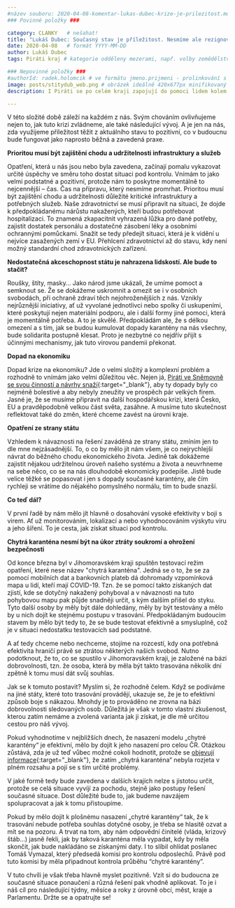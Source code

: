 ```yaml
---
#název souboru: 2020-04-08-komentar-lukas-dubec-krize-je-prilezitost.md
### Povinné položky ###

category: CLANKY   # nešahat!
title: "Lukáš Dubec: Současný stav je příležitost. Nesmíme ale rezignovat na ochranu soukromí"
date: 2020-04-08   # formát YYYY-MM-DD
author: Lukáš Dubec
tags: Piráti kraj # kategorie odděleny mezerami, např. volby zemědělství životní-prostředí piráti (viz https://jihomoravsky.pirati.cz/tags/)

### Nepovinné položky ###
#authorId: radek.holomcik # ve formátu jmeno.prijmeni - prolinkování s profilem přes uid
image: posts/stitydub_web.png # obrázek ideálně 420x677px minifikovaný přes https://tinypng.com/
description: I Piráti se po celém kraji zapojují do pomoci lidem kolem sebe. Šijeme roušky, sami tiskneme štíty a přispěli jsme jako kraj i na materiál pro tisk ochranných štítů. Krizi však bereme také jako příležitost.

---
```


V této složité době záleží na každém z nás. Svým chováním ovlivňujeme nejen to, jak tuto krizi zvládneme, ale také následující vývoj. A je jen na nás, zda využijeme příležitost těžit z aktuálního stavu to pozitivní, co v budoucnu bude fungovat jako naprosto běžná a zavedená praxe.

**Prioritou musí být zajištění chodu a udržitelnosti infrastruktury a služeb**

Opatření, která u nás jsou nebo byla zavedena, začínají pomalu vykazovat určité úspěchy ve směru toho dostat situaci pod kontrolu. Vnímám to jako velmi podstatné a pozitivní, protože nám to poskytne momentálně to nejcennější – čas. Čas na přípravu, který nesmíme promrhat. Prioritou musí být zajištění chodu a udržitelnosti důležité kritické infrastruktury a potřebných služeb. Naše zdravotnictví se musí připravit na situaci, že dojde k předpokládanému nárůstu nakažených, kteří budou potřebovat hospitalizaci. To znamená zkapacitnit vyhrazená lůžka pro dané potřeby, zajistit dostatek personálu a dostatečné zásobení léky a osobními ochrannými pomůckami. Snažit se tedy předejít situaci, která je k vidění u nejvíce zasažených zemí v EU. Přehlcení zdravotnictví až do stavu, kdy není možný standardní chod zdravotnických zařízení.

**Nedostatečná akceschopnost státu je nahrazena lidskostí. Ale bude to stačit?**

Roušky, štíty, masky… Jako národ jsme ukázali, že umíme pomoct a semknout se. Že se dokážeme uskromnit a omezit se i v osobních svobodách, při ochraně zdraví těch nejohroženějších z nás. Vznikly nejrůznější iniciativy, ať už vyvolané jednotlivci nebo spolky či uskupeními, které poskytují nejen materiální podporu, ale i další formy jiné pomoci, která je momentálně potřeba. A to je skvělé. Předpokládám ale, že s délkou omezení a s tím, jak se budou kumulovat dopady karantény na nás všechny, bude solidarita postupně klesat. Proto je nezbytné co nejdřív přijít s účinnými mechanismy, jak tuto virovou pandemii překonat.

**Dopad na ekonomiku**

Dopad krize na ekonomiku? Jde o velmi složitý a komplexní problém a rozhodně to vnímám jako velmi důležitou věc. Nejen já, [Piráti ve Sněmovně se svou činností a návrhy snaží](https://koronavirus.pirati.cz/){:target="_blank"}, aby ty dopady byly co nejméně bolestivé a aby nebyly zneužity ve prospěch pár velkých firem. Jasné je, že se musíme připravit na další hospodářskou krizi, která Česko, EU a pravděpodobně velkou část světa, zasáhne. A musíme tuto skutečnost reflektovat také do změn, které chceme zavést na úrovni kraje.

**Opatření ze strany státu**

Vzhledem k návaznosti na řešení zaváděná ze strany státu, zmíním jen to dle mne nejzásadnější. To, o co by mělo jít nám všem, je co nejrychlejší návrat do běžného chodu ekonomického života. Jedině tak dokážeme zajistit nějakou udržitelnou úroveň našeho systému a života a neuvrhneme na sebe něco, co se na nás dlouhodobě ekonomicky podepíše. Jistě bude velice těžké se popasovat i jen s dopady současné karantény, ale čím rychleji se vrátíme do nějakého pomyslného normálu, tím to bude snazší.

**Co teď dál?**

V první řadě by nám mělo jít hlavně o dosahování vysoké efektivity v boji s virem. Ať už monitorováním, lokalizací a nebo vyhodnocováním výskytu viru a jeho šíření. To je cesta, jak získat situaci pod kontrolu.

**Chytrá karanténa nesmí být na úkor ztráty soukromí a ohrožení bezpečnosti**

Od konce března byl v Jihomoravském kraji spuštěn testovací režim opatření, které nese název "chytrá karanténa". Jedná se o to, že se za pomocí mobilních dat a bankovních plateb dá dohromady vzpomínková mapa u lidí, kteří mají COVID-19. Tzn. že se pomocí takto získaných dat zjistí, kde se dotyčný nakažený pohyboval a v návaznosti na tuto pohybovou mapu pak půjde snadněji určit, s kým dalším přišel do styku. Tyto další osoby by měly být dále dohledány, měly by být testovány a mělo by u nich dojít ke stejnému postupu v trasování. Předpokládaným budoucím stavem by mělo být tedy to, že se bude testovat efektivně a smysluplně, což je v situaci nedostatku testovacích sad podstatné. 

A ať tedy chceme nebo nechceme, stojíme na rozcestí, kdy ona potřebná efektivita hraničí právě se ztrátou některých našich svobod. Nutno podotknout, že to, co se spustilo v Jihomoravském kraji, je založené na bázi dobrovolnosti, tzn. že osoba, která by měla být takto trasována několik dní zpětně k tomu musí dát svůj souhlas. 

Jak se k tomuto postavit? Myslím si, že rozhodně čelem. Když se podíváme na jiné státy, které toto trasování provádějí, ukazuje se, že je to efektivní způsob boje s nákazou. Mnohdy je to prováděno ne zrovna na bázi dobrovolnosti sledovaných osob. Důležitá je však v tomto vlastní zkušenost, kterou zatím nemáme a zvolená varianta jak ji získat, je dle mě určitou cestou pro náš vývoj. 

Pokud vyhodnotíme v nejbližších dnech, že nasazení modelu „chytré karantény“ je efektivní, mělo by dojít k jeho nasazení pro celou ČR. Otázkou zůstává, zda je už teď vůbec možné cokoli hodnotit, protože se [objevují informace](https://www.idnes.cz/brno/zpravy/chytra-karantena-testovani-problemy-jihomoravsky-kraj.A200408_101522_brno-zpravy_mos1?){:target="_blank"}, že zatím „chytrá karanténa“ nebyla rozjeta v plném rozsahu a pojí se s tím určité problémy.

V jaké formě tedy bude zavedena v dalších krajích nelze s jistotou určit, protože se celá situace vyvíjí za pochodu, stejně jako postupy řešení současné situace. Dost důležité bude to, jak budeme navzájem spolupracovat a jak k tomu přistoupíme. 

Pokud by mělo dojít k plošnému nasazení „chytré karantény“ tak, že k trasování nebude potřeba souhlas dotyčné osoby, je třeba se hlasitě ozvat a mít se na pozoru. A trvat na tom, aby nám odpovědní činitelé (vláda, krizový štáb...) jasně řekli, jak by taková karanténa měla vypadat, kdy by měla skončit, jak bude nakládáno se získanými daty. I to slíbil ohlídat poslanec Tomáš Vymazal, který předsedá komisi pro kontrolu odposlechů. Právě pod tuto komisi by měla připadnout kontrola průběhu “chytré karantény”.

V tuto chvíli je však třeba hlavně myslet pozitivně. Vzít si do budoucna ze současné situace ponaučení a různá řešení pak vhodně aplikovat. To je i náš cíl pro následující týdny, měsíce a roky z úrovně obcí, měst, kraje a Parlamentu. Držte se a opatrujte se!
